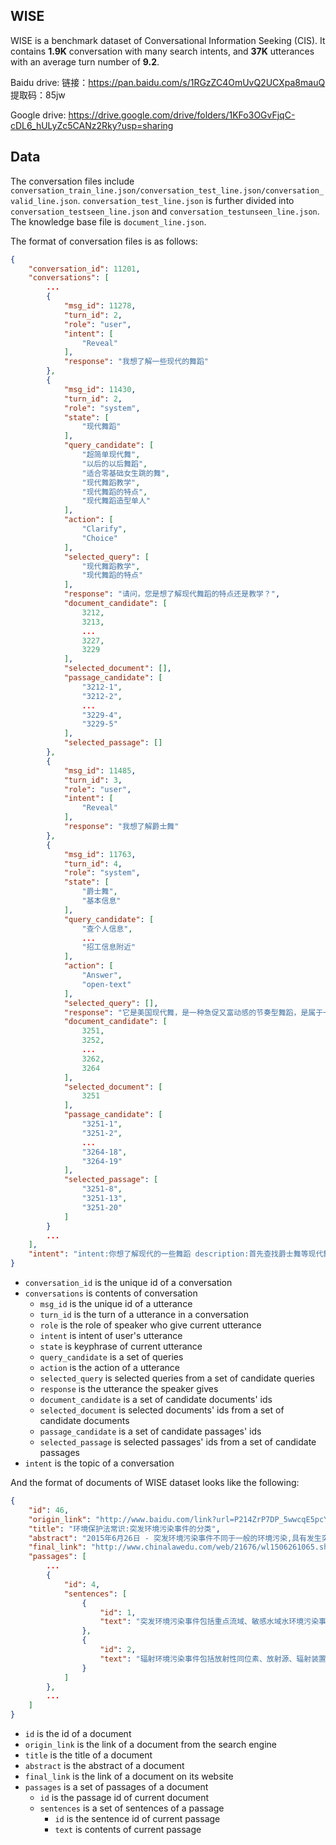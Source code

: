 ## WISE

WISE is a benchmark dataset of Conversational Information Seeking (CIS). It contains **1.9K** conversation with many search intents, and **37K** utterances with an average turn number of **9.2**.

Baidu drive: 
链接：https://pan.baidu.com/s/1RGzZC4OmUvQ2UCXpa8mauQ 
提取码：85jw 

Google drive:
https://drive.google.com/drive/folders/1KFo3OGvFjqC-cDL6_hULyZc5CANz2Rky?usp=sharing

## Data

The conversation files include `conversation_train_line.json/conversation_test_line.json/conversation_valid_line.json`.
`conversation_test_line.json` is further divided into `conversation_testseen_line.json` and `conversation_testunseen_line.json`. 
The knowledge base file is `document_line.json`.

The format of conversation files is as follows:

```json
{
    "conversation_id": 11201,
    "conversations": [
        ...
        {
            "msg_id": 11278,
            "turn_id": 2,
            "role": "user",
            "intent": [
                "Reveal"
            ],
            "response": "我想了解一些现代的舞蹈"
        },
        {
            "msg_id": 11430,
            "turn_id": 2,
            "role": "system",
            "state": [
                "现代舞蹈"
            ],
            "query_candidate": [
                "超简单现代舞",
                "以后的以后舞蹈",
                "适合零基础女生跳的舞",
                "现代舞蹈教学",
                "现代舞蹈的特点",
                "现代舞蹈造型单人"
            ],
            "action": [
                "Clarify",
                "Choice"
            ],
            "selected_query": [
                "现代舞蹈教学",
                "现代舞蹈的特点"
            ],
            "response": "请问，您是想了解现代舞蹈的特点还是教学？",
            "document_candidate": [
                3212,
                3213,
                ...
                3227,
                3229
            ],
            "selected_document": [],
            "passage_candidate": [
                "3212-1",
                "3212-2",
                ...
                "3229-4",
                "3229-5"
            ],
            "selected_passage": []
        },
        {
            "msg_id": 11485,
            "turn_id": 3,
            "role": "user",
            "intent": [
                "Reveal"
            ],
            "response": "我想了解爵士舞"
        },
        {
            "msg_id": 11763,
            "turn_id": 4,
            "role": "system",
            "state": [
                "爵士舞",
                "基本信息"
            ],
            "query_candidate": [
                "查个人信息",
                ...
                "招工信息附近"
            ],
            "action": [
                "Answer",
                "open-text"
            ],
            "selected_query": [],
            "response": "它是美国现代舞，是一种急促又富动感的节奏型舞蹈，是属于一种外放性的舞蹈。",
            "document_candidate": [
                3251,
                3252,
                ...
                3262,
                3264
            ],
            "selected_document": [
                3251
            ],
            "passage_candidate": [
                "3251-1",
                "3251-2",
                ...
                "3264-18",
                "3264-19"
            ],
            "selected_passage": [
                "3251-8",
                "3251-13",
                "3251-20"
            ]
        }
        ...
    ],
    "intent": "intent:你想了解现代的一些舞蹈 description:首先查找爵士舞等现代舞种，给出形成时间，舞蹈人数等。然后找出能够欣赏现代舞种的网站，给出视频链接。之后给出学习舞蹈的机构所在地和网站，联系电话等。"
}
```

- `conversation_id` is the unique id of a conversation
- `conversations` is contents of conversation
  - `msg_id` is the unique id of a utterance
  - `turn_id` is the turn of a utterance in a conversation
  - `role` is the role of speaker who give current utterance
  - `intent` is intent of user's utterance
  - `state` is keyphrase of current utterance
  - `query_candidate` is a set of queries
  - `action` is the action of a utterance 
  - `selected_query` is selected queries from a set of candidate queries
  - `response` is the utterance the speaker gives
  - `document_candidate` is a set of candidate documents' ids
  - `selected_document` is selected documents' ids from a set of candidate documents
  - `passage_candidate` is a set of candidate passages' ids
  - `selected_passage` is selected passages' ids from a set of candidate passages
- `intent` is the topic of a conversation

And the format of documents of WISE dataset looks like the following:

```json
{
    "id": 46,
    "origin_link": "http://www.baidu.com/link?url=P214ZrP7DP_5wwcqE5pcYqiGtWFUGPFlpv11KfqKHlcC886P_MKP36qoAbo8knmjsTvOpUA09OyLWF9Yhm0vHdLumr7gI7GCIyISbasXdg7",
    "title": "环境保护法常识:突发环境污染事件的分类",
    "abstract": "2015年6月26日 - 突发环境污染事件不同于一般的环境污染,具有发生突然、扩散迅速、危害严重、污染物不明及处理的艰巨性等特点。 突发环境污染事件包括重点流域、敏感水...",
    "final_link": "http://www.chinalawedu.com/web/21676/wl1506261065.shtml",
    "passages": [
        ...
        {
            "id": 4,
            "sentences": [
                {
                    "id": 1,
                    "text": "突发环境污染事件包括重点流域、敏感水域水环境污染事件;重点城市光化学烟雾污染事件;危险化学品、废弃化学品污染事件;海上石油勘探开发溢油事件;突发船舶污染事件等。"
                },
                {
                    "id": 2,
                    "text": "辐射环境污染事件包括放射性同位素、放射源、辐射装置、放射性废物辐射污染事件。"
                }
            ]
        },
        ...
    ]
}
```

- `id` is the id of a document
- `origin_link` is the link of a document from the search engine
- `title` is the title of a document
- `abstract` is the abstract of a document
- `final_link` is the link of a document on its website
- `passages` is a set of passages of a document
  - `id` is the passage id of current document
  - `sentences` is a set of sentences of a passage
    - `id` is the sentence id of current passage
    - `text` is contents of current passage